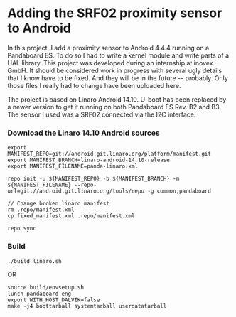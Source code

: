 # Adding the SRF02 proximity sensor to Android 

In this project, I add a proximity sensor to Android 4.4.4 running on a Pandaboard ES. To do so I had to write a kernel module and write parts of a HAL library. 
This project was developed during an internship at inovex GmbH. It should be considered work in progress with several ugly details that I know have to be fixed. And they will be in the future -- probably. 
Only those files I really had to change have been uploaded here. 

The project is based on Linaro Android 14.10. U-boot has been replaced by a newer version to get it running on both Pandaboard ES Rev. B2 and B3. 
The sensor I used was a SRF02 connected via the I2C interface.







### Download the Linaro 14.10 Android sources
``` 
export MANIFEST_REPO=git://android.git.linaro.org/platform/manifest.git
export MANIFEST_BRANCH=linaro-android-14.10-release
export MANIFEST_FILENAME=panda-linaro.xml

repo init -u ${MANIFEST_REPO} -b ${MANIFEST_BRANCH} -m ${MANIFEST_FILENAME} --repo-url=git://android.git.linaro.org/tools/repo -g common,pandaboard

// Change broken linaro manifest
rm .repo/manifest.xml
cp fixed_manifest.xml .repo/manifest.xml

repo sync
```

### Build
```
./build_linaro.sh
```
OR
```
source build/envsetup.sh
lunch pandaboard-eng
export WITH_HOST_DALVIK=false
make -j4 boottarball systemtarball userdatatarball
```
